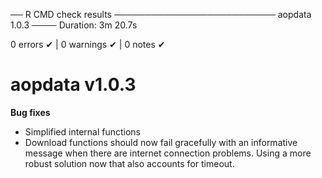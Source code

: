 ── R CMD check results ────────────────────────── aopdata 1.0.3 ────
Duration: 3m 20.7s


0 errors ✔ | 0 warnings ✔ | 0 notes ✔

# aopdata v1.0.3

**Bug fixes**

- Simplified internal functions
- Download functions should now fail gracefully with an informative message when there are internet connection problems. Using a more robust solution now that also accounts for timeout.

